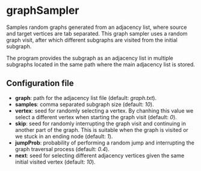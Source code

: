 # graphSampler
Samples random graphs generated from an adjacency list, where source and target vertices are tab separated.
This graph sampler uses a random graph visit, after which different subgraphs are visited from the initial subgraph.

The program provides the subgraph as an adjacency list in multiple subgraphs located in the same path where the main adjacency list is stored.

## Configuration file
 * **graph**: path for the adjacency list file (default: *graph.txt*).
 * **samples**: comma separated subgraph size (default: *10*).
 * **vertex**: seed for randomly selecting a vertex. By chanhing this value we select a different vertex when starting the graph visit (default: *0*).
 * **skip**: seed for randomly interrupting the graph visit and continuing in another part of the graph. This is suitable when the graph is visited or we stuck in an ending node (default: *1*).
 * **jumpProb**: probability of performing a random jump and interrupting the graph traversal process (default: *0.4*).
 * **next**: seed for selecting different adjacency vertices given the same initial visited vertex (default: *10*).
 
